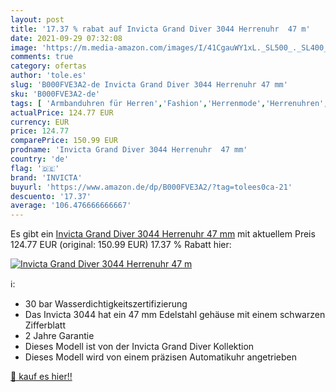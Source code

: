```yaml
---
layout: post
title: '17.37 % rabat auf Invicta Grand Diver 3044 Herrenuhr  47 m'
date: 2021-09-29 07:32:08
image: 'https://m.media-amazon.com/images/I/41CgauWY1xL._SL500_._SL400_.jpg'
comments: true
category: ofertas
author: 'tole.es'
slug: 'B000FVE3A2-de Invicta Grand Diver 3044 Herrenuhr 47 mm'
sku: 'B000FVE3A2-de'
tags: [ 'Armbanduhren für Herren','Fashion','Herrenmode','Herrenuhren','Regular Stores','Shops','Uhren','invicta', ]
actualPrice: 124.77 EUR
currency: EUR
price: 124.77
comparePrice: 150.99 EUR
prodname: 'Invicta Grand Diver 3044 Herrenuhr  47 mm'
country: 'de'
flag: '🇩🇪'
brand: 'INVICTA'
buyurl: 'https://www.amazon.de/dp/B000FVE3A2/?tag=tolees0ca-21'
descuento: '17.37'
average: '106.476666666667'
---
```


Es gibt ein [Invicta Grand Diver 3044 Herrenuhr  47 mm](https://www.amazon.de/dp/B000FVE3A2/?tag=tolees0ca-21) mit aktuellem Preis 124.77 EUR (original: 150.99 EUR) 17.37 % Rabatt hier:

[![Invicta Grand Diver 3044 Herrenuhr  47 m](https://m.media-amazon.com/images/I/41CgauWY1xL._SL500_._SL400_.jpg)](https://www.amazon.de/dp/B000FVE3A2/?tag=tolees0ca-21)

ℹ️:

- 30 bar Wasserdichtigkeitszertifizierung
- Das Invicta 3044 hat ein 47 mm Edelstahl gehäuse mit einem schwarzen Zifferblatt
- 2 Jahre Garantie
- Dieses Modell ist von der Invicta Grand Diver Kollektion
- Dieses Modell wird von einem präzisen Automatikuhr angetrieben

[🛒 kauf es hier!!](https://www.amazon.de/dp/B000FVE3A2/?tag=tolees0ca-21)
